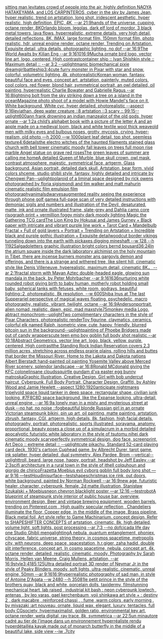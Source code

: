 [sitting man levitates crowd of people into the air, highly definition NAOYA HATAKEYAMA, and LOS CARPINTEROS, cyber in the sky by James Jean, hyper realistic, trend on artstation, long shot, iridescent aesthetic, hyper realistic, high definition, EPIC, 4K, --ar 21:9](https://www.ebank.nz/aiartgenerator?category=sitting%20man%20levitates%20crowd%20of%20people%20into%20the%20air%2C%20highly%20definition%20NAOYA%20HATAKEYAMA%2C%20and%20LOS%20CARPINTEROS%2C%20cyber%20in%20the%20sky%20by%20James%20Jean%2C%20hyper%20realistic%2C%20trend%20on%20artstation%2C%20long%20shot%2C%20iridescent%20aesthetic%2C%20hyper%20realistic%2C%20high%20definition%2C%20EPIC%2C%204K%2C%20--ar%2021%3A9)[hands of the universe, cupping, octane render, 8K](https://www.ebank.nz/aiartgenerator?category=hands%20of%20the%20universe%2C%20cupping%2C%20octane%20render%2C%208K)[Orlando bloom, legolas, dark elf lord of mordor, 3 black metal towers, lava flows, hyperrealistic, extreme details, very high detail, detailed reflections, 8K, IMAX, large format film, 150mm format film, photo realistic, hdr, unreal engine render, octane render, Trending on Artstation, Exquisite detail, ultra details, photographic lighting, no dof --ar 16:9](https://www.ebank.nz/aiartgenerator?category=Orlando%20bloom%2C%20legolas%2C%20dark%20elf%20lord%20of%20mordor%2C%203%20black%20metal%20towers%2C%20lava%20flows%2C%20hyperrealistic%2C%20extreme%20details%2C%20very%20high%20detail%2C%20detailed%20reflections%2C%208K%2C%20IMAX%2C%20large%20format%20film%2C%20150mm%20format%20film%2C%20photo%20realistic%2C%20hdr%2C%20unreal%20engine%20render%2C%20octane%20render%2C%20Trending%20on%20Artstation%2C%20Exquisite%20detail%2C%20ultra%20details%2C%20photographic%20lighting%2C%20no%20dof%20--ar%2016%3A9)[The World Awaits by Kilian Eng --ar 9:16](https://www.ebank.nz/aiartgenerator?category=The%20World%20Awaits%20by%20Kilian%20Eng%20--ar%209%3A16)[10](https://www.ebank.nz/aiartgenerator?category=10)[16:9](https://www.ebank.nz/aiartgenerator?category=16%3A9)[Mucha,](https://www.ebank.nz/aiartgenerator?category=Mucha%2C)[ornate bird logo, vector line art, logo, centered, High contrast](https://www.ebank.nz/aiartgenerator?category=ornate%20bird%20logo%2C%20vector%20line%20art%2C%20logo%2C%20centered%2C%20High%20contrast)[container ship :: Ivan Shishkin style :: Maximum detail :: --ar 3:2 --uplight](https://www.ebank.nz/aiartgenerator?category=container%20ship%20%3A%3A%20Ivan%20Shishkin%20style%20%3A%3A%20Maximum%20detail%20%3A%3A%20--ar%203%3A2%20--uplight)[manic biomechanical pixie dreamgirl](https://www.ebank.nz/aiartgenerator?category=manic%20biomechanical%20pixie%20dreamgirl)[battleship](https://www.ebank.nz/aiartgenerator?category=battleship)[3:4](https://www.ebank.nz/aiartgenerator?category=3%3A4)[cute furry monster in Pixar with star and snow, colorful, volumetric lighting, 4k, photorealistic](https://www.ebank.nz/aiartgenerator?category=cute%20furry%20monster%20in%20Pixar%20with%20star%20and%20snow%2C%20colorful%2C%20volumetric%20lighting%2C%204k%2C%20photorealistic)[Korean woman, fantasy, beautiful face and eyes, concept art, artstation, painterly, muted colors, cool colors, red flower, blond hair, symmetrical portrait, an owl detailed, oil painting, hyperrealistic Charlie Bowater and Gabrielle Ragus --ar 16:8](https://www.ebank.nz/aiartgenerator?category=Korean%20woman%2C%20fantasy%2C%20beautiful%20face%20and%20eyes%2C%20concept%20art%2C%20artstation%2C%20painterly%2C%20muted%20colors%2C%20cool%20colors%2C%20red%20flower%2C%20blond%20hair%2C%20symmetrical%20portrait%2C%20an%20owl%20detailed%2C%20oil%20painting%2C%20hyperrealistic%20Charlie%20Bowater%20and%20Gabrielle%20Ragus%20--ar%2016%3A8)[lightning bolt from the sky striking down a tree on a island in the ocean](https://www.ebank.nz/aiartgenerator?category=lightning%20bolt%20from%20the%20sky%20striking%20down%20a%20tree%20on%20a%20island%20in%20the%20ocean)[Magazine photo shoot of a model with Howie Mandel's face on it, White background, White cyc, hyper detailed, photorealistic --aspect 9:16](https://www.ebank.nz/aiartgenerator?category=Magazine%20photo%20shoot%20of%20a%20model%20with%20Howie%20Mandel%27s%20face%20on%20it%2C%20White%20background%2C%20White%20cyc%2C%20hyper%20detailed%2C%20photorealistic%20--aspect%209%3A16)[leviathan, deep water creature ::8 artstation ::3 scary :: 9](https://www.ebank.nz/aiartgenerator?category=leviathan%2C%20deep%20water%20creature%20%3A%3A8%20artstation%20%3A%3A3%20scary%20%3A%3A%209)[9:15](https://www.ebank.nz/aiartgenerator?category=9%3A15)[--uplight](https://www.ebank.nz/aiartgenerator?category=--uplight)[600](https://www.ebank.nz/aiartgenerator?category=600)[ann frank drowning an indian man](https://www.ebank.nz/aiartgenerator?category=ann%20frank%20drowning%20an%20indian%20man)[zealot of the old gods, hyper ornate --ar 1:2](https://www.ebank.nz/aiartgenerator?category=zealot%20of%20the%20old%20gods%2C%20hyper%20ornate%20--ar%201%3A2)[a child’s alphabet book with a picture of the letter A and an apple  made on a medieval loom, black and white textile wool thick weave](https://www.ebank.nz/aiartgenerator?category=a%20child%E2%80%99s%20alphabet%20book%20with%20a%20picture%20of%20the%20letter%20A%20and%20an%20apple%20%20made%20on%20a%20medieval%20loom%2C%20black%20and%20white%20textile%20wool%20thick%20weave)[old men with milky eyes and bulbous noses, grotty, mycosis, crying, hyper-realism, old photo —h 2000 —w 1000](https://www.ebank.nz/aiartgenerator?category=old%20men%20with%20milky%20eyes%20and%20bulbous%20noses%2C%20grotty%2C%20mycosis%2C%20crying%2C%20hyper-realism%2C%20old%20photo%20%E2%80%94h%202000%20%E2%80%94w%201000)[plant leaf detail, top shot, seemless texture](https://www.ebank.nz/aiartgenerator?category=plant%20leaf%20detail%2C%20top%20shot%2C%20seemless%20texture)[4:6](https://www.ebank.nz/aiartgenerator?category=4%3A6)[details](https://www.ebank.nz/aiartgenerator?category=details)[the electro  witches of the haunted filaments  stained glass church with bell tower cinematic moody fall leaves on trees full moon rise marble Angel statue on grave red roses](https://www.ebank.nz/aiartgenerator?category=the%20electro%20%20witches%20of%20the%20haunted%20filaments%20%20stained%20glass%20church%20with%20bell%20tower%20cinematic%20moody%20fall%20leaves%20on%20trees%20full%20moon%20rise%20marble%20Angel%20statue%20on%20grave%20red%20roses)[The green leaves of summer are calling me home](https://www.ebank.nz/aiartgenerator?category=The%20green%20leaves%20of%20summer%20are%20calling%20me%20home)[A detailed Queen of Murble, blue skull crown, owl mask, contrast atmosphere, majestic, symmetrical face, artgerm, Glass background, Asian portrait, detailed dark skull, Artstation, bear form, vivid colors shceme, studio ghibli style, fantasy, highly detailed and intricate by Chengwei Pan](https://www.ebank.nz/aiartgenerator?category=A%20detailed%20Queen%20of%20Murble%2C%20blue%20skull%20crown%2C%20owl%20mask%2C%20contrast%20atmosphere%2C%20majestic%2C%20symmetrical%20face%2C%20artgerm%2C%20Glass%20background%2C%20Asian%20portrait%2C%20detailed%20dark%20skull%2C%20Artstation%2C%20bear%20form%2C%20vivid%20colors%20shceme%2C%20studio%20ghibli%20style%2C%20fantasy%2C%20highly%20detailed%20and%20intricate%20by%20Chengwei%20Pan)[--uplight](https://www.ebank.nz/aiartgenerator?category=--uplight)[polaroid of a liminal space designed by rick owens photographed by floria sigismondi and tim walker  and matt mahurin cinematic realistic film emulsion film photography](https://www.ebank.nz/aiartgenerator?category=polaroid%20of%20a%20liminal%20space%20designed%20by%20rick%20owens%20photographed%20by%20floria%20sigismondi%20and%20tim%20walker%20%20and%20matt%20mahurin%20cinematic%20realistic%20film%20emulsion%20film%20photography)[animals](https://www.ebank.nz/aiartgenerator?category=animals)[dwarves](https://www.ebank.nz/aiartgenerator?category=dwarves)[augmented reality seeing the experience through phone golf game](https://www.ebank.nz/aiartgenerator?category=augmented%20reality%20seeing%20the%20experience%20through%20phone%20golf%20game)[a full-page scan of very detailed instructions with demoniac sigils and numbers and illustration of the Devil, desaturated, matte, ink and ornate illustrated frame, slate-grey and Dahlia camp core risograph print + vermillion foggy misty dark moody lighting Magic the Gathering TCG card](https://www.ebank.nz/aiartgenerator?category=a%20full-page%20scan%20of%20very%20detailed%20instructions%20with%20demoniac%20sigils%20and%20numbers%20and%20illustration%20of%20the%20Devil%2C%20desaturated%2C%20matte%2C%20ink%20and%20ornate%20illustrated%20frame%2C%20slate-grey%20and%20Dahlia%20camp%20core%20risograph%20print%20%2B%20vermillion%20foggy%20misty%20dark%20moody%20lighting%20Magic%20the%20Gathering%20TCG%20card)[The Lion King by Hokusai and James Gurney + Black paper with intricate and vibrant purple line work + Tarot Card + Mandelbulb Fractal + Full of gold layers + Portrait + Trending on Artstation + Incredible black and purple gothic illustration + Exquisite detail](https://www.ebank.nz/aiartgenerator?category=The%20Lion%20King%20by%20Hokusai%20and%20James%20Gurney%20%2B%20Black%20paper%20with%20intricate%20and%20vibrant%20purple%20line%20work%20%2B%20Tarot%20Card%20%2B%20Mandelbulb%20Fractal%20%2B%20Full%20of%20gold%20layers%20%2B%20Portrait%20%2B%20Trending%20on%20Artstation%20%2B%20Incredible%20black%20and%20purple%20gothic%20illustration%20%2B%20Exquisite%20detail)[woodcut border vikings tunneling down into the earth with pickaxes digging mineshaft --w 128 --h 1192](https://www.ebank.nz/aiartgenerator?category=woodcut%20border%20vikings%20tunneling%20down%20into%20the%20earth%20with%20pickaxes%20digging%20mineshaft%20--w%20128%20--h%201192)[Salgado](https://www.ebank.nz/aiartgenerator?category=Salgado)[letters graphic illustration bright colors bernd bousard](https://www.ebank.nz/aiartgenerator?category=letters%20graphic%20illustration%20bright%20colors%20bernd%20bousard)[36:24](https://www.ebank.nz/aiartgenerator?category=36%3A24)[In the atrium square inside the dark laboratory alchimist on the holy mountain in Tibet, there are incense burners monster ans gargoyls demon and offerings, and there is a strange and withered tree, like silent hill, cinematic style like Denis Villeneuve, hyperealistic, maximum detail, cinematic 8K， --ar 2:1](https://www.ebank.nz/aiartgenerator?category=In%20the%20atrium%20square%20inside%20the%20dark%20laboratory%20alchimist%20on%20the%20holy%20mountain%20in%20Tibet%2C%20there%20are%20incense%20burners%20monster%20ans%20gargoyls%20demon%20and%20offerings%2C%20and%20there%20is%20a%20strange%20and%20withered%20tree%2C%20like%20silent%20hill%2C%20cinematic%20style%20like%20Denis%20Villeneuve%2C%20hyperealistic%2C%20maximum%20detail%2C%20cinematic%208K%EF%BC%8C%20--ar%202%3A1)[fractal storm with Mayan Aztec double-headed eagle, glowing sun mandala in the back, by Peter Mohrbacher  --ar 9:16](https://www.ebank.nz/aiartgenerator?category=fractal%20storm%20with%20Mayan%20Aztec%20double-headed%20eagle%2C%20glowing%20sun%20mandala%20in%20the%20back%2C%20by%20Peter%20Mohrbacher%20%20--ar%209%3A16)[1636](https://www.ebank.nz/aiartgenerator?category=1636)[nurturing white rounded robot giving birth to baby human, motherly robot holding small baby, spherical tanks with fetuses, white room, godrays, beautiful lighting::2, photorealistic, 8k resolution, --w 600](https://www.ebank.nz/aiartgenerator?category=nurturing%20white%20rounded%20robot%20giving%20birth%20to%20baby%20human%2C%20motherly%20robot%20holding%20small%20baby%2C%20spherical%20tanks%20with%20fetuses%2C%20white%20room%2C%20godrays%2C%20beautiful%20lighting%3A%3A2%2C%20photorealistic%2C%208k%20resolution%2C%20--w%20600)[Shiba Inus at The last Supper](https://www.ebank.nz/aiartgenerator?category=Shiba%20Inus%20at%20The%20last%20Supper)[ariel perspective of magical waves floating, psychedelic, macro photography, realistic, vibrant, twilight, octane --ar 16:9](https://www.ebank.nz/aiartgenerator?category=ariel%20perspective%20of%20magical%20waves%20floating%2C%20psychedelic%2C%20macro%20photography%2C%20realistic%2C%20vibrant%2C%20twilight%2C%20octane%20--ar%2016%3A9)[Anderson](https://www.ebank.nz/aiartgenerator?category=Anderson)[portrait, alien nomad, realistic, dawn, epic, mad max](https://www.ebank.nz/aiartgenerator?category=portrait%2C%20alien%20nomad%2C%20realistic%2C%20dawn%2C%20epic%2C%20mad%20max)[style](https://www.ebank.nz/aiartgenerator?category=style)[75](https://www.ebank.nz/aiartgenerator?category=75)[monkey media Logo, abtract monochrom](https://www.ebank.nz/aiartgenerator?category=monkey%20media%20Logo%2C%20abtract%20monochrom)[--uplight](https://www.ebank.nz/aiartgenerator?category=--uplight)[Two complimentary characters in the style of Pixar Characters, photorealistic render](https://www.ebank.nz/aiartgenerator?category=Two%20complimentary%20characters%20in%20the%20style%20of%20Pixar%20Characters%2C%20photorealistic%20render)[Toy figurine, claymatics, ceramics, colorful elk named Ralph, isometric view, cute, happy, friendly, blurred bitcoin sun in the background](https://www.ebank.nz/aiartgenerator?category=Toy%20figurine%2C%20claymatics%2C%20ceramics%2C%20colorful%20elk%20named%20Ralph%2C%20isometric%20view%2C%20cute%2C%20happy%2C%20friendly%2C%20blurred%20bitcoin%20sun%20in%20the%20background)[--uplight](https://www.ebank.nz/aiartgenerator?category=--uplight)[painting of Phoebe Bridgers made out of candy wrappers](https://www.ebank.nz/aiartgenerator?category=painting%20of%20Phoebe%20Bridgers%20made%20out%20of%20candy%20wrappers)[cute teen emo boy goblin full body shot realistic --ar 10:18](https://www.ebank.nz/aiartgenerator?category=cute%20teen%20emo%20boy%20goblin%20full%20body%20shot%20realistic%20--ar%2010%3A18)[Abstract Geometrics, vector line art, logo, black, yellow, purple, centered, High contrast](https://www.ebank.nz/aiartgenerator?category=Abstract%20Geometrics%2C%20vector%20line%20art%2C%20logo%2C%20black%2C%20yellow%2C%20purple%2C%20centered%2C%20High%20contrast)[the Standing Rock Indian Reservation covers 2.3 million acres, stretching across endless prairie plains, rolling hills and buttes that border the Missouri River. Home to the Lakota and Dakota nations Albert Bierstadt hand-painted oil painting Yosemite Valley above Merced River scenery, splendor landscape --ar 16:8](https://www.ebank.nz/aiartgenerator?category=the%20Standing%20Rock%20Indian%20Reservation%20covers%202.3%20million%20acres%2C%20stretching%20across%20endless%20prairie%20plains%2C%20rolling%20hills%20and%20buttes%20that%20border%20the%20Missouri%20River.%20Home%20to%20the%20Lakota%20and%20Dakota%20nations%20Albert%20Bierstadt%20hand-painted%20oil%20painting%20Yosemite%20Valley%20above%20Merced%20River%20scenery%2C%20splendor%20landscape%20--ar%2016%3A8)[Ronald MCdonald giving the KFC colonel](https://www.ebank.nz/aiartgenerator?category=Ronald%20MCdonald%20giving%20the%20KFC%20colonel)[insane clouds](https://www.ebank.nz/aiartgenerator?category=insane%20clouds)[squirtle gundam d'va easter egg bunny matroska](https://www.ebank.nz/aiartgenerator?category=squirtle%20gundam%20d%27va%20easter%20egg%20bunny%20matroska)[Graphic Illustration, Creative Design, Girl with bob undercut haircut, Cyberpunk, Full Body Portrait, Character Design, Graffiti, by Ashley Wood and Jamie Hewlett --aspect 1280:1920](https://www.ebank.nz/aiartgenerator?category=Graphic%20Illustration%2C%20Creative%20Design%2C%20Girl%20with%20bob%20undercut%20haircut%2C%20Cyberpunk%2C%20Full%20Body%20Portrait%2C%20Character%20Design%2C%20Graffiti%2C%20by%20Ashley%20Wood%20and%20Jamie%20Hewlett%20--aspect%201280%3A1920)[anticipate nightmares tripely](https://www.ebank.nz/aiartgenerator?category=anticipate%20nightmares%20tripely)[old space liquid tanker in deep space, rectangular shape, civilian junk looking, #7F8C8D space background, like the Expanse looking, ultra-detail, unreal engine, --ar 16:9](https://www.ebank.nz/aiartgenerator?category=old%20space%20liquid%20tanker%20in%20deep%20space%2C%20rectangular%20shape%2C%20civilian%20junk%20looking%2C%20%237F8C8D%20space%20background%2C%20like%20the%20Expanse%20looking%2C%20ultra-detail%2C%20unreal%20engine%2C%20--ar%2016%3A9)[a lonely man in a misty and mysterious street at dusk --no hat, no noise ::fog](https://www.ebank.nz/aiartgenerator?category=a%20lonely%20man%20in%20a%20misty%20and%20mysterious%20street%20at%20dusk%20--no%20hat%2C%20no%20noise%20%3A%3Afog)[beautiful blonde Russian girl in an ornate Victorian steampunk bikini, pin up art, oil painting, matte painting, artstation, zbrush, fantasy, CGI, artgerm, high details, 8k, fashion, high facial details, photography, portrait, photorealistic, sports illustrated, sorayama, anatomy, proportional, beauty poses,](https://www.ebank.nz/aiartgenerator?category=beautiful%20blonde%20Russian%20girl%20in%20an%20ornate%20Victorian%20steampunk%20bikini%2C%20pin%20up%20art%2C%20oil%20painting%2C%20matte%20painting%2C%20artstation%2C%20zbrush%2C%20fantasy%2C%20CGI%2C%20artgerm%2C%20high%20details%2C%208k%2C%20fashion%2C%20high%20facial%20details%2C%20photography%2C%20portrait%2C%20photorealistic%2C%20sports%20illustrated%2C%20sorayama%2C%20anatomy%2C%20proportional%2C%20beauty%20poses%2C)[a close up of a simulacrum in a morbid detailed apocalyptic futuristic white laboratory in the style of tsutomu nihei dark cinematic moody scary](https://www.ebank.nz/aiartgenerator?category=a%20close%20up%20of%20a%20simulacrum%20in%20a%20morbid%20detailed%20apocalyptic%20futuristic%20white%20laboratory%20in%20the%20style%20of%20tsutomu%20nihei%20dark%20cinematic%20moody%20scary)[perfectly symmetrical design, dog face, screenprint, Art Deco :: extreme detail :: --uplight](https://www.ebank.nz/aiartgenerator?category=perfectly%20symmetrical%20design%2C%20dog%20face%2C%20screenprint%2C%20Art%20Deco%20%3A%3A%20extreme%20detail%20%3A%3A%20--uplight)[cute pikachu, Standard 52-card playing card deck, 1930's cartoon Cuphead game, by Albrecht Durer, tarot game, ink splatter, hyper detailed, dual symmetry, Alex Pardee, Brom --vertical](https://www.ebank.nz/aiartgenerator?category=cute%20pikachu%2C%20Standard%2052-card%20playing%20card%20deck%2C%201930%27s%20cartoon%20Cuphead%20game%2C%20by%20Albrecht%20Durer%2C%20tarot%20game%2C%20ink%20splatter%2C%20hyper%20detailed%2C%20dual%20symmetry%2C%20Alex%20Pardee%2C%20Brom%20--vertical)[--uplight](https://www.ebank.nz/aiartgenerator?category=--uplight)[troll, beard, large nose, happy, portrait, headshot by Jeff Easley --ar 2:3](https://www.ebank.nz/aiartgenerator?category=troll%2C%20beard%2C%20large%20nose%2C%20happy%2C%20portrait%2C%20headshot%20by%20Jeff%20Easley%20--ar%202%3A3)[scifi architecture in a rural town in the style of ithell colquhoun and giorgio de chirico](https://www.ebank.nz/aiartgenerator?category=scifi%20architecture%20in%20a%20rural%20town%20in%20the%20style%20of%20ithell%20colquhoun%20and%20giorgio%20de%20chirico)[Frazetta Moebius evil cyborg goblin full body long shot  —ar 9:16 —test](https://www.ebank.nz/aiartgenerator?category=Frazetta%20Moebius%20evil%20cyborg%20goblin%20full%20body%20long%20shot%20%20%E2%80%94ar%209%3A16%20%E2%80%94test)[Houdini](https://www.ebank.nz/aiartgenerator?category=Houdini)[surface](https://www.ebank.nz/aiartgenerator?category=surface)[--test](https://www.ebank.nz/aiartgenerator?category=--test)[shapes](https://www.ebank.nz/aiartgenerator?category=shapes)[christmas ice rink, out doors, white background, painted by Norman Rockwell --ar 16:9](https://www.ebank.nz/aiartgenerator?category=christmas%20ice%20rink%2C%20out%20doors%2C%20white%20background%2C%20painted%20by%20Norman%20Rockwell%20--ar%2016%3A9)[new age, futuristic healer, character, cyberpunk, female, 2d matte illustration, Stanisław Szukalski + Moebius](https://www.ebank.nz/aiartgenerator?category=new%20age%2C%20futuristic%20healer%2C%20character%2C%20cyberpunk%2C%20female%2C%202d%20matte%20illustration%2C%20Stanis%C5%82aw%20Szukalski%20%2B%20Moebius)[neon chevron blacklight poster —ar 12:16 —test](https://www.ebank.nz/aiartgenerator?category=neon%20chevron%20blacklight%20poster%20%E2%80%94ar%2012%3A16%20%E2%80%94test)[](https://www.ebank.nz/aiartgenerator?category=)[robot](https://www.ebank.nz/aiartgenerator?category=robot)[A blueprint of steampunk style interior of public house bar,  overview, environment  design,  Beer and vintage brewing equipment, wooden barrels,  trending on Pinterest.com  , High quality specular reflection ,  Chandeliers illuminate the floor, Copper  edge, in the middle of the image, Brass pipeline,  Black metal foil,  Art style refer to Game Machinarium.  concept design, Refer to SHAPESHIFTER CONCEPTS  of artstation, cinematic,  8k, high detailed,  volume light,  soft lights,  post processing    --ar 7:3   --no dof](https://www.ebank.nz/aiartgenerator?category=A%20blueprint%20of%20steampunk%20style%20interior%20of%20public%20house%20bar%2C%20%20overview%2C%20environment%20%20design%2C%20%20Beer%20and%20vintage%20brewing%20equipment%2C%20wooden%20barrels%2C%20%20trending%20on%20Pinterest.com%20%20%2C%20High%20quality%20specular%20reflection%20%2C%20%20Chandeliers%20illuminate%20the%20floor%2C%20Copper%20%20edge%2C%20in%20the%20middle%20of%20the%20image%2C%20Brass%20pipeline%2C%20%20Black%20metal%20foil%2C%20%20Art%20style%20refer%20to%20Game%20Machinarium.%20%20concept%20design%2C%20Refer%20to%20SHAPESHIFTER%20CONCEPTS%20%20of%20artstation%2C%20cinematic%2C%20%208k%2C%20high%20detailed%2C%20%20volume%20light%2C%20%20soft%20lights%2C%20%20post%20processing%20%20%20%20--ar%207%3A3%20%20%20--no%20dof)[cicada life day one Studio Ghibli menga](https://www.ebank.nz/aiartgenerator?category=cicada%20life%20day%20one%20Studio%20Ghibli%20menga)[lighting](https://www.ebank.nz/aiartgenerator?category=lighting)[A nebula, quantum entanglement, phoniex, cityscape, fabric universe, string theory, in cosmos spacetime, metropolis city, with neurons, deep space, spacestation, h.r.giger, zaha hadid, double slit interference, concept art, In cosmo spacetime, nebula, concept art, 4k, octane render, detailed, realistic, cinematic, moody, Photography by Sarah Morris, Hellen van Meene, Craig Mullens, artstation, --ar 16:9](https://www.ebank.nz/aiartgenerator?category=A%20nebula%2C%20quantum%20entanglement%2C%20phoniex%2C%20cityscape%2C%20fabric%20universe%2C%20string%20theory%2C%20in%20cosmos%20spacetime%2C%20metropolis%20city%2C%20with%20neurons%2C%20deep%20space%2C%20spacestation%2C%20h.r.giger%2C%20zaha%20hadid%2C%20double%20slit%20interference%2C%20concept%20art%2C%20In%20cosmo%20spacetime%2C%20nebula%2C%20concept%20art%2C%204k%2C%20octane%20render%2C%20detailed%2C%20realistic%2C%20cinematic%2C%20moody%2C%20Photography%20by%20Sarah%20Morris%2C%20Hellen%20van%20Meene%2C%20Craig%20Mullens%2C%20artstation%2C%20--ar%2016%3A9)[style](https://www.ebank.nz/aiartgenerator?category=style)[3:4](https://www.ebank.nz/aiartgenerator?category=3%3A4)[185:125](https://www.ebank.nz/aiartgenerator?category=185%3A125)[Ultra detailed portrait 3D render of Neymar Jr in the style of Peaky Blinders, moody, soft lights, ultra-realistic, cinematic, unreal engine, 50mm --ar 9:16](https://www.ebank.nz/aiartgenerator?category=Ultra%20detailed%20portrait%203D%20render%20of%20Neymar%20Jr%20in%20the%20style%20of%20Peaky%20Blinders%2C%20moody%2C%20soft%20lights%2C%20ultra-realistic%2C%20cinematic%2C%20unreal%20engine%2C%2050mm%20--ar%209%3A16)[16:9](https://www.ebank.nz/aiartgenerator?category=16%3A9)[hyperrealistic photography of sad man, in style of Antoine D'Agata --w 2480 --h 3508](https://www.ebank.nz/aiartgenerator?category=hyperrealistic%20photography%20of%20sad%20man%2C%20in%20style%20of%20Antoine%20D%27Agata%20--w%202480%20--h%203508)[1](https://www.ebank.nz/aiartgenerator?category=1)[le petit prince in the style of the brothers quay, black and white, porcelain dolls, taxidermy, film](https://www.ebank.nz/aiartgenerator?category=le%20petit%20prince%20in%20the%20style%20of%20the%20brothers%20quay%2C%20black%20and%20white%2C%20porcelain%20dolls%2C%20taxidermy%2C%20film)[stunning mechanical heart, lab raised , industrial kit bash : neon cyberpunk lowtech , antenas , by leo varas, gael kerchenbaum ,yoji shinkawa art style + : destiny 2 , dark macabre , reinforced chassi , , fume ,warm colors ,early morning , by miyazaki :art nouveau, ornate, liquid wax, elegant, luxury, tentacles, full body CGsociety, hypermaximalist, golden ratio, environmental key art, octane render, weta digital, ray trace, 8k, symmetrica --ar 22:5](https://www.ebank.nz/aiartgenerator?category=stunning%20mechanical%20heart%2C%20lab%20raised%20%2C%20industrial%20kit%20bash%20%3A%20neon%20cyberpunk%20lowtech%20%2C%20antenas%20%2C%20by%20leo%20varas%2C%20gael%20kerchenbaum%20%2Cyoji%20shinkawa%20art%20style%20%2B%20%3A%20destiny%202%20%2C%20dark%20macabre%20%2C%20reinforced%20chassi%20%2C%20%2C%20fume%20%2Cwarm%20colors%20%2Cearly%20morning%20%2C%20by%20miyazaki%20%3Aart%20nouveau%2C%20ornate%2C%20liquid%20wax%2C%20elegant%2C%20luxury%2C%20tentacles%2C%20full%20body%20CGsociety%2C%20hypermaximalist%2C%20golden%20ratio%2C%20environmental%20key%20art%2C%20octane%20render%2C%20weta%20digital%2C%20ray%20trace%2C%208k%2C%20symmetrica%20--ar%2022%3A5)[un minautore cadré au tier de l'image dans un environnement hyperréaliste rendu hyperdétaillé](https://www.ebank.nz/aiartgenerator?category=un%20minautore%20cadr%C3%A9%20au%20tier%20de%20l%27image%20dans%20un%20environnement%20hyperr%C3%A9aliste%20rendu%20hyperd%C3%A9taill%C3%A9)[a kayak made out of monarch butterfly in the middle of a beautiful lake, side view --iw .7](https://www.ebank.nz/aiartgenerator?category=a%20kayak%20made%20out%20of%20monarch%20butterfly%20in%20the%20middle%20of%20a%20beautiful%20lake%2C%20side%20view%20--iw%20.7)[city](https://www.ebank.nz/aiartgenerator?category=city)